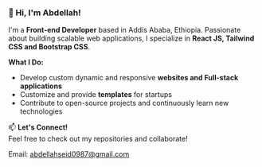 ### 👋 Hi, I'm Abdellah!  

I'm a **Front-end Developer** based in Addis Ababa, Ethiopia. Passionate about building scalable web applications, I specialize in **React JS, Tailwind CSS and Bootstrap CSS**.  

**What I Do:**  
- Develop custom dynamic and responsive **websites and Full-stack applications**  
- Customize and provide **templates** for startups  
- Contribute to open-source projects and continuously learn new technologies   

📫 **Let's Connect!**  
Feel free to check out my repositories and collaborate!  

Email: abdellahseid0987@gmail.com  
